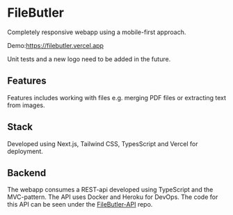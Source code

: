 # FileButler

Completely responsive webapp using a mobile-first approach. 

Demo:https://filebutler.vercel.app

Unit tests and a new logo need to be added in the future.

## Features

Features includes working with files e.g. merging PDF files or extracting text from images. 

## Stack

Developed using Next.js, Tailwind CSS, TypesScript and Vercel for deployment.

## Backend
The webapp consumes a REST-api developed using TypeScript and the MVC-pattern. The API uses Docker and Heroku for DevOps. The code for this API can be seen under the [FileButler-API](https://github.com/a-lundsgaard/FileButler-API) repo. 
